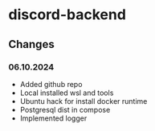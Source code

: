 # discord-backend

## Changes 

### 06.10.2024 
- Added github repo
- Local installed wsl and tools
- Ubuntu hack for install docker runtime 
- Postgresql dist in compose
- Implemented logger